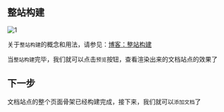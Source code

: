 ## 整站构建

![1](https://admin.cabloy.com/api/a/file/file/download/10b737a721534903b480c71b55545ead.png)

关于`整站构建`的概念和用法，请参见：[博客：整站构建](https://cabloy.com/zh-cn/articles/f4c60b2227664bcdaea04c6b2a04bdc4.html)

当`整站构建`完毕，我们就可以点击`预览`按钮，查看渲染出来的文档站点的效果了

## **下一步**

文档站点的整个页面骨架已经构建完成，接下来，我们就可以`添加文档`了